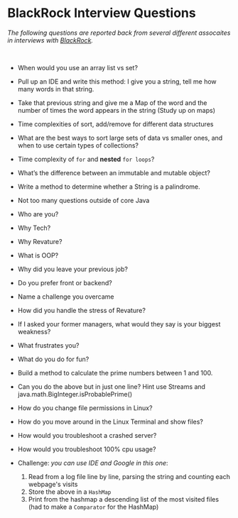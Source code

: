 # BlackRock Interview Questions
*The following questions are reported back from several different assocaites in interviews with [BlackRock](https://www.blackrock.com/us/individual).*

<br>

- When would you use an array list vs set? 

- Pull up an IDE and write this method: I give you a string, tell me how many words in that string. 

- Take that previous string and give me a Map of the word and the number of times the word appears in the string (Study up on maps) 

- Time complexities of sort, add/remove for different data structures 

- What are the best ways to sort large sets of data vs smaller ones, and when to use certain types of collections? 

- Time complexity of `for` and **nested** `for loops`? 

- What’s the difference between an immutable and mutable object? 

- Write a method to determine whether a String is a palindrome.

- Not too many questions outside of core Java 

- Who are you? 

- Why Tech? 

- Why Revature? 

- What is OOP? 

- Why did you leave your previous job? 

- Do you prefer front or backend? 

- Name a challenge you overcame 

- How did you handle the stress of Revature?  

- If I asked your former managers, what would they say is your biggest weakness? 

- What frustrates you? 

- What do you do for fun? 

- Build a method to calculate the prime numbers between 1 and 100. 

- Can you do the above but in just one line? Hint use Streams and java.math.BigInteger.isProbablePrime() 

- How do you change file permissions in Linux? 

- How do you move around in the Linux Terminal and show files? 

- How would you troubleshoot a crashed server? 

- How would you troubleshoot 100% cpu usage? 

- Challenge: *you can use IDE and Google in this one*: 
  1. Read from a log file line by line, parsing the string and counting each webpage's visits 
  2. Store the above in a `HashMap` 
  3. Print from the hashmap a descending list of the most visited files (had to make a `Comparator` for the HashMap) 




